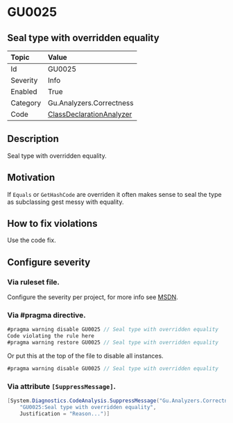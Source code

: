 # GU0025
## Seal type with overridden equality

| Topic    | Value
| :--      | :--
| Id       | GU0025
| Severity | Info
| Enabled  | True
| Category | Gu.Analyzers.Correctness
| Code     | [ClassDeclarationAnalyzer](https://github.com/GuOrg/Gu.Analyzers/blob/master/Gu.Analyzers/Analyzers/ClassDeclarationAnalyzer.cs)


## Description

Seal type with overridden equality.

## Motivation

If `Equals` or `GetHashCode` are overriden it often makes sense to seal the type as subclassing gest messy with equality.


## How to fix violations

Use the code fix.

<!-- start generated config severity -->
## Configure severity

### Via ruleset file.

Configure the severity per project, for more info see [MSDN](https://msdn.microsoft.com/en-us/library/dd264949.aspx).

### Via #pragma directive.
```C#
#pragma warning disable GU0025 // Seal type with overridden equality
Code violating the rule here
#pragma warning restore GU0025 // Seal type with overridden equality
```

Or put this at the top of the file to disable all instances.
```C#
#pragma warning disable GU0025 // Seal type with overridden equality
```

### Via attribute `[SuppressMessage]`.

```C#
[System.Diagnostics.CodeAnalysis.SuppressMessage("Gu.Analyzers.Correctness", 
    "GU0025:Seal type with overridden equality", 
    Justification = "Reason...")]
```
<!-- end generated config severity -->